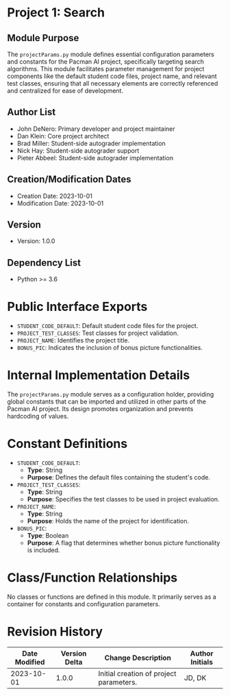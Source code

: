 # Project 1: Search

## Module Purpose
The `projectParams.py` module defines essential configuration parameters and constants 
for the Pacman AI project, specifically targeting search algorithms. This module 
facilitates parameter management for project components like the default student 
code files, project name, and relevant test classes, ensuring that all necessary 
elements are correctly referenced and centralized for ease of development.

## Author List
- John DeNero: Primary developer and project maintainer
- Dan Klein: Core project architect
- Brad Miller: Student-side autograder implementation
- Nick Hay: Student-side autograder support
- Pieter Abbeel: Student-side autograder implementation

## Creation/Modification Dates
- Creation Date: 2023-10-01
- Modification Date: 2023-10-01

## Version
- Version: 1.0.0

## Dependency List
- Python >= 3.6

# Public Interface Exports
- `STUDENT_CODE_DEFAULT`: Default student code files for the project.
- `PROJECT_TEST_CLASSES`: Test classes for project validation.
- `PROJECT_NAME`: Identifies the project title.
- `BONUS_PIC`: Indicates the inclusion of bonus picture functionalities.

# Internal Implementation Details
The `projectParams.py` module serves as a configuration holder, providing 
global constants that can be imported and utilized in other parts of the Pacman 
AI project. Its design promotes organization and prevents hardcoding of values.

# Constant Definitions
- `STUDENT_CODE_DEFAULT`: 
    - **Type**: String
    - **Purpose**: Defines the default files containing the student's code.
- `PROJECT_TEST_CLASSES`: 
    - **Type**: String
    - **Purpose**: Specifies the test classes to be used in project evaluation.
- `PROJECT_NAME`: 
    - **Type**: String
    - **Purpose**: Holds the name of the project for identification.
- `BONUS_PIC`: 
    - **Type**: Boolean
    - **Purpose**: A flag that determines whether bonus picture functionality is included.

# Class/Function Relationships
No classes or functions are defined in this module. It primarily serves as a 
container for constants and configuration parameters.

# Revision History
| Date Modified | Version Delta | Change Description                       | Author Initials |
|---------------|---------------|-----------------------------------------|------------------|
| 2023-10-01    | 1.0.0        | Initial creation of project parameters. | JD, DK           |